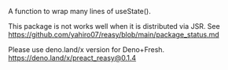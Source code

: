 A function to wrap many lines of useState().

This package is not works well when it is distributed via JSR.
See https://github.com/yahiro07/reasy/blob/main/package_status.md

Please use deno.land/x version for Deno+Fresh.
https://deno.land/x/preact_reasy@0.1.4

